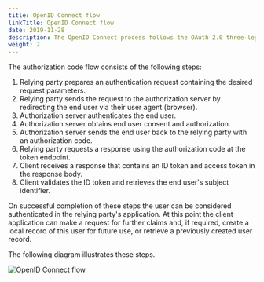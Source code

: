 ```yaml
---
title: OpenID Connect flow
linkTitle: OpenID Connect flow
date: 2019-11-28
description: The OpenID Connect process follows the OAuth 2.0 three-legged authorization code flow (see [Authorization code grant (or web server) flow](/docs/apigw_oauth/oauth_flows/oauth_flows_auth_code)), but with the additional concepts of an ID token and a UserInfo endpoint.
weight: 2
---
```


The authorization code flow consists of the following steps:

1. Relying party prepares an authentication request containing the desired request parameters.
2. Relying party sends the request to the authorization server by redirecting the end user via their user agent (browser).
3. Authorization server authenticates the end user.
4. Authorization server obtains end user consent and authorization.
5. Authorization server sends the end user back to the relying party with an authorization code.
6. Relying party requests a response using the authorization code at the token endpoint.
7. Client receives a response that contains an ID token and access token in the response body.
8. Client validates the ID token and retrieves the end user's subject identifier.

On successful completion of these steps the user can be considered authenticated in the relying party's application. At this point the client application can make a request for further claims and, if required, create a local record of this user for future use, or retrieve a previously created user record.

The following diagram illustrates these steps.

![OpenID Connect flow](/Images/OAuth/APIgw_Relationship_Oauth2.png)
